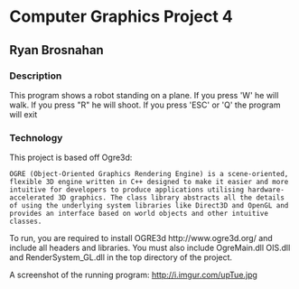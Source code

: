 # Computer Graphics Project 4 #

## Ryan Brosnahan ##

### Description ###

<p> This program shows a robot standing on a plane. If you press 'W' he will walk. If you press "R" he will shoot. If you press 'ESC' or 'Q' the program will exit </p>

### Technology ###

This project is based off Ogre3d: <br />

````
OGRE (Object-Oriented Graphics Rendering Engine) is a scene-oriented, flexible 3D engine written in C++ designed to make it easier and more intuitive for developers to produce applications utilising hardware-accelerated 3D graphics. The class library abstracts all the details of using the underlying system libraries like Direct3D and OpenGL and provides an interface based on world objects and other intuitive classes.
````

<p> To run, you are required to install OGRE3d http://www.ogre3d.org/ and include all headers and libraries. You must also include OgreMain.dll OIS.dll and RenderSystem_GL.dll in the top directory of the project. </p>

A screenshot of the running program:
http://i.imgur.com/upTue.jpg
